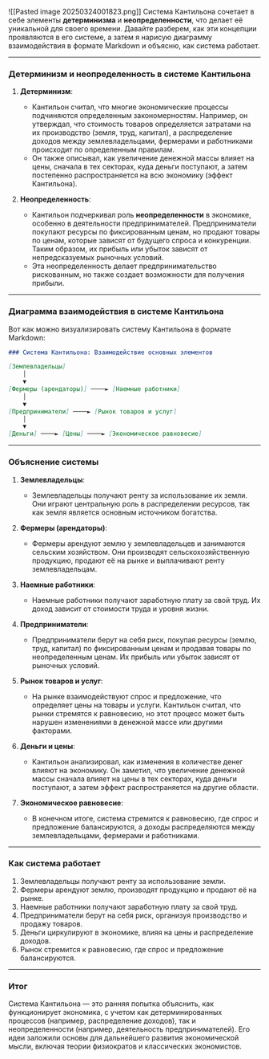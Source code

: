 ![[Pasted image 20250324001823.png]]
Система Кантильона сочетает в себе элементы **детерминизма** и **неопределенности**, что делает её уникальной для своего времени. Давайте разберем, как эти концепции проявляются в его системе, а затем я нарисую диаграмму взаимодействия в формате Markdown и объясню, как система работает.

---

### **Детерминизм и неопределенность в системе Кантильона**

1. **Детерминизм**:
   - Кантильон считал, что многие экономические процессы подчиняются определенным закономерностям. Например, он утверждал, что стоимость товаров определяется затратами на их производство (земля, труд, капитал), а распределение доходов между землевладельцами, фермерами и работниками происходит по определенным правилам.
   - Он также описывал, как увеличение денежной массы влияет на цены, сначала в тех секторах, куда деньги поступают, а затем постепенно распространяется на всю экономику (эффект Кантильона).

2. **Неопределенность**:
   - Кантильон подчеркивал роль **неопределенности** в экономике, особенно в деятельности предпринимателей. Предприниматели покупают ресурсы по фиксированным ценам, но продают товары по ценам, которые зависят от будущего спроса и конкуренции. Таким образом, их прибыль или убыток зависят от непредсказуемых рыночных условий.
   - Эта неопределенность делает предпринимательство рискованным, но также создает возможности для получения прибыли.

---

### **Диаграмма взаимодействия в системе Кантильона**

Вот как можно визуализировать систему Кантильона в формате Markdown:

```markdown
### Система Кантильона: Взаимодействие основных элементов

[Землевладельцы] 
    │
    ▼
[Фермеры (арендаторы)] ────► [Наемные работники]
    │
    ▼
[Предприниматели] ────► [Рынок товаров и услуг]
    │
    ▼
[Деньги] ────► [Цены] ────► [Экономическое равновесие]
```

---

### **Объяснение системы**

1. **Землевладельцы**:
   - Землевладельцы получают ренту за использование их земли. Они играют центральную роль в распределении ресурсов, так как земля является основным источником богатства.

2. **Фермеры (арендаторы)**:
   - Фермеры арендуют землю у землевладельцев и занимаются сельским хозяйством. Они производят сельскохозяйственную продукцию, продают её на рынке и выплачивают ренту землевладельцам.

3. **Наемные работники**:
   - Наемные работники получают заработную плату за свой труд. Их доход зависит от стоимости труда и уровня жизни.

4. **Предприниматели**:
   - Предприниматели берут на себя риск, покупая ресурсы (землю, труд, капитал) по фиксированным ценам и продавая товары по неопределенным ценам. Их прибыль или убыток зависят от рыночных условий.

5. **Рынок товаров и услуг**:
   - На рынке взаимодействуют спрос и предложение, что определяет цены на товары и услуги. Кантильон считал, что рынки стремятся к равновесию, но этот процесс может быть нарушен изменениями в денежной массе или другими факторами.

6. **Деньги и цены**:
   - Кантильон анализировал, как изменения в количестве денег влияют на экономику. Он заметил, что увеличение денежной массы сначала влияет на цены в тех секторах, куда деньги поступают, а затем эффект распространяется на другие области.

7. **Экономическое равновесие**:
   - В конечном итоге, система стремится к равновесию, где спрос и предложение балансируются, а доходы распределяются между землевладельцами, фермерами и работниками.

---

### **Как система работает**

1. Землевладельцы получают ренту за использование земли.
2. Фермеры арендуют землю, производят продукцию и продают её на рынке.
3. Наемные работники получают заработную плату за свой труд.
4. Предприниматели берут на себя риск, организуя производство и продажу товаров.
5. Деньги циркулируют в экономике, влияя на цены и распределение доходов.
6. Рынок стремится к равновесию, где спрос и предложение балансируются.

---

### **Итог**

Система Кантильона — это ранняя попытка объяснить, как функционирует экономика, с учетом как детерминированных процессов (например, распределение доходов), так и неопределенности (например, деятельность предпринимателей). Его идеи заложили основы для дальнейшего развития экономической мысли, включая теории физиократов и классических экономистов.